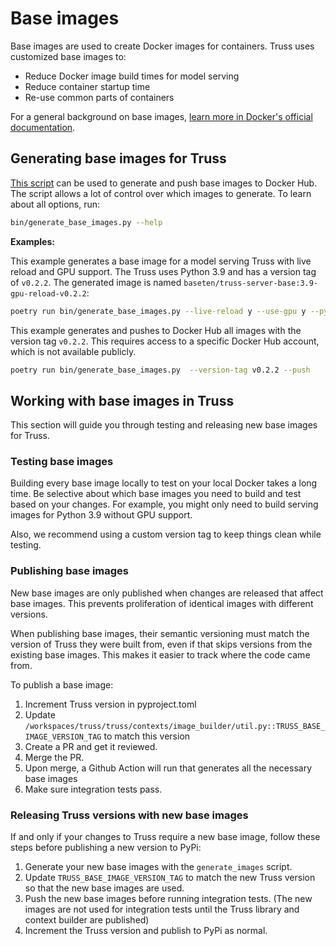 # Base images

Base images are used to create Docker images for containers. Truss uses customized base images to:

* Reduce Docker image build times for model serving
* Reduce container startup time
* Re-use common parts of containers

For a general background on base images, [learn more in Docker's official documentation](https://docs.docker.com/build/building/base-images/).

## Generating base images for Truss

[This script](https://github.com/basetenlabs/truss/blob/main/bin/generate_base_images.py) can be used to generate and push
base images to Docker Hub. The script allows a lot of control over which images
to generate. To learn about all options, run:

```sh
bin/generate_base_images.py --help
```

**Examples:**

This example generates a base image for a model serving Truss with live reload and GPU support. The Truss uses Python 3.9 and has a version tag of `v0.2.2`. The generated image is named `baseten/truss-server-base:3.9-gpu-reload-v0.2.2`:

```sh
poetry run bin/generate_base_images.py --live-reload y --use-gpu y --python-version 3.9 --version-tag v0.2.2 --job-type server

```

This example generates and pushes to Docker Hub all images with the version tag `v0.2.2`. This requires access to a specific Docker Hub account, which is not available publicly.

```sh
poetry run bin/generate_base_images.py  --version-tag v0.2.2 --push
```

## Working with base images in Truss

This section will guide you through testing and releasing new base images for Truss.

### Testing base images

Building every base image locally to test on your local Docker takes a long time. Be selective about which base images you need to build and test based on your changes. For example, you might only need to build serving images for Python 3.9 without GPU support.

Also, we recommend using a custom version tag to keep things clean while testing.

### Publishing base images

New base images are only published when changes are released that affect base images. This prevents proliferation of identical images with different versions.

When publishing base images, their semantic versioning must match the version of Truss they were built from, even if that skips versions from the existing base images. This makes it easier to track where the code came from.

To publish a base image:

1. Increment Truss version in pyproject.toml
2. Update `/workspaces/truss/truss/contexts/image_builder/util.py::TRUSS_BASE_IMAGE_VERSION_TAG` to match this version
3. Create a PR and get it reviewed.
5. Merge the PR.
6. Upon merge, a Github Action will run that generates all the necessary base images
6. Make sure integration tests pass.

### Releasing Truss versions with new base images

If and only if your changes to Truss require a new base image, follow these steps before publishing a new version to PyPi:

1. Generate your new base images with the `generate_images` script.
2. Update `TRUSS_BASE_IMAGE_VERSION_TAG` to match the new Truss version so that the new base images are used.
3. Push the new base images before running integration tests. (The new images are not used for integration tests until the Truss library and context builder are published)
4. Increment the Truss version and publish to PyPi as normal.
